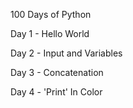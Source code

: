 100 Days of Python

Day 1 - Hello World

Day 2 - Input and Variables

Day 3 - Concatenation

Day 4 - 'Print' In Color

